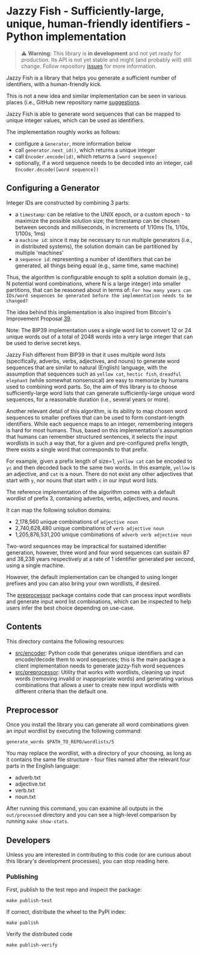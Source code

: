 # Jazzy Fish - Sufficiently-large, unique, human-friendly identifiers - Python implementation

> ⚠️ **Warning:** This library is **in development** and not yet ready for production.  Its API is not yet stable
> and might (and probably *will*) still change.  Follow repository [issues](https://github.com/jazzy-fish/jazzy-fish/issues) for more information.

Jazzy Fish is a library that helps you generate a sufficient number of identifiers, with a human-friendly kick.

This is not a new idea and similar implementation can be seen in various places (i.e., GitHub new repository name [suggestions](https://github.com/new).

Jazzy Fish is able to generate word sequences that can be mapped to unique integer values, which can be used as identifiers.

The implementation roughly works as follows:

- configure a `Generator`, more information below
- call `generator.next_id()`, which returns a unique integer
- call `Encoder.encode(id)`, which returns a `[word sequence]`
- optionally, if a word sequence needs to be decoded into an integer, call `Encoder.decode([word sequence])`

## Configuring a Generator

Integer IDs are constructed by combining 3 parts:

- a `timestamp`: can be relative to the UNIX epoch, or a custom epoch - to maximize the possible solution size;
  the timestamp can be chosen between seconds and milliseconds, in increments of 1/10ms (1s, 1/10s, 1/100s, 1ms)
- a `machine id`: since it may be necessary to run multiple generators (i.e., in distributed systems), the solution domain can be partitioned by multiple 'machines'
- a `sequence id`: representing a number of identifiers that can be generated, all things being equal (e.g., same time, same machine)

Thus, the algorithm is configurable enough to split a solution domain (e.g., N potential word combinations, where N is a large integer) into smaller partitions, that can be reasoned about in terms of: `For how many years can IDs/word sequences be generated before the implementation needs to be changed?`

The idea behind this implementation is also inspired from Bitcoin's Improvement Proposal [39](https://github.com/bitcoin/bips/blob/master/bip-0039.mediawiki).

Note: The BIP39 implementation uses a single word list to convert 12 or 24 unique words out of a total of 2048 words into a very large integer that can be used to derive secret keys.

Jazzy Fish different from BIP39 in that it uses multiple word lists (specifically, adverbs, verbs, adjectives, and nouns) to generate word sequences that are similar to natural (English) language, with the assumption that sequences such as `yellow cat`, `hectic fish`, `dreadful elephant` (while somewhat nonsensical) are easy to memorize by humans used to combining word parts. So, the aim of this library is to choose sufficiently-large word lists that can generate sufficiently-large unique word sequences, for a reasonable duration (i.e., several years or more).

Another relevant detail of this algorithm, is its ability to map chosen word sequences to smaller prefixes that can be used to form constant-length identifiers.
While each sequence maps to an integer, remembering integers is hard for most humans. Thus, based on this implementation's assumption that humans can remember structured sentences, it selects the input wordlists in such a way that, for a given and pre-configured prefix length, there exists a single word that corresponds to that prefix.

For example, given a prefix length of size=1, `yellow cat` can be encoded to `yc` and then decoded back to the same two words. In this example, `yellow` is an adjective, and `cat` is a noun. There do not exist any other adjectives that start with `y`, nor nouns that start with `c` in our input word lists.

The reference implementation of the algorithm comes with a default wordlist of prefix 3, containing adverbs, verbs, adjectives, and nouns.

It can map the following solution domains:

- 2,178,560 unique combinations of `adjective noun`
- 2,740,628,480 unique combinations of `verb adjective noun`
- 1,205,876,531,200 unique combinations of `adverb verb adjective noun`

Two-word sequences may be impractical for sustained identifier generation, however, three word and four word sequences can sustain 87 and 38,238 years respectively at a rate of 1 identifier generated per second, using a single machine.

However, the default implementation can be changed to using longer prefixes and you can also bring your own wordlists, if desired.

The [preprocessor](python/src/preprocessor) package contains code that can process input wordlists and generate input word list combinations,
which can be inspected to help users infer the best choice depending on use-case.

## Contents

This directory contains the following resources:

- [src/encoder](./src/encoder): Python code that generates unique identifiers and can encode/decode them to word sequences;
  this is the main package a client implementation needs to generate jazzy-fish word sequences
- [src/preprocessor](./src/preprocessor): Utility that works with wordlists, cleaning up input words (removing invalid or inappropriate words) and generating various combinations
  that allows a user to create new input wordlists with different criteria than the default one.

## Preprocessor

Once you install the library you can generate all word combinations given an input wordlist by executing the following command:

`generate_words $PATH_TO_REPO/wordlists/5`

You may replace the wordlist, with a directory of your choosing, as long as it contains the same file structure - four files named after the relevant four parts in the English language:

- adverb.txt
- adjective.txt
- verb.txt
- noun.txt

After running this command, you can examine all outputs in the `out/processed` directory and you can see a high-level comparison by running `make show-stats`.

## Developers

Unless you are interested in contributing to this code (or are curious about this library's development processes), you can stop reading here.

### Publishing

First, publish to the test repo and inspect the package:

```shell
make publish-test
```

If correct, distribute the wheel to the PyPI index:

```shell
make publish
```

Verify the distributed code

```shell
make publish-verify
```
